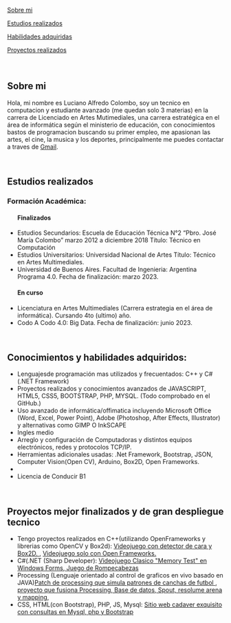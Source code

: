 
<link href="https://fonts.googleapis.com/css2?family=Roboto+Mono:wght@100&display=swap" rel="stylesheet">
 <link rel="stylesheet" href="Portfolio.css">


    
<a class="button" href = "#seccion_1" >Sobre mi</a>
    
<a  class="button" href = "#seccion_2">Estudios realizados</a>
    
<a  class="button" href = "#seccion_3">Habilidades adquiridas</a>
    
<a  class="button" href = "#seccion_4">Proyectos realizados</a>
  <br>
  <br>
  <br>
   <div class="myDivPar">
    <h2 id = "seccion_1">Sobre mi</h2>
      <p>Hola, mi nombre es Luciano Alfredo Colombo, soy un tecnico en computacion y estudiante avanzado (me quedan solo 3 materias) en la carrera de Licenciado en Artes Mutimediales, una carrera estratégica en el área de informática según el ministerio de educación, con conocimientos bastos de programacion buscando su primer empleo, me apasionan las artes, el cine, la musica y los deportes, principalmente me puedes contactar a traves de <a href="mailto:lucianocolombo79gmail.com"> Gmail</a>.</p>
   </div>
    <br>
<div class="myDivImPar">
<h2 id = "seccion_2">Estudios realizados</h2> 
   <h3>Formación Académica: </h3>
   <ul> 
   <h4>Finalizados</h4>
    <li>  Estudios Secundarios: Escuela de Educación Técnica N°2 “Pbro. José María Colombo” marzo 2012 a diciembre 2018
    Título: Técnico en Computación</li>
    <li>  Estudios Universitarios: Universidad Nacional de Artes
    Título: Técnico en Artes Multimediales.</li>
    <li>Universidad de Buenos Aires. Facultad de Ingenieria:
    Argentina Programa 4.0.  Fecha de finalización: marzo 2023.</li>
  <h4>En curso</h4>
    <li>Licenciatura en Artes Multimediales (Carrera estrategia en el área de informática). Cursando 4to (ultimo) año.</li>
    <li>Codo A Codo 4.0: Big Data.  Fecha de finalización:  junio 2023.</li>
</ul>
  </div>
 <br>
  <div class="myDivPar">
    <h2 id = "seccion_3"> Conocimientos y habilidades adquiridos:</h2>

  <ul>
     <li> Lenguajesde programación mas utilizados y frecuentados: C++ y C#(.NET Framework)</li>
     <li> Proyectos realizados y conocimientos avanzados de JAVASCRIPT, HTML5, CSS5, BOOTSTRAP, PHP, MYSQL. (Todo comprobado en el GitHub.)</li>
    <li>  Uso avanzado de informática/offimatica incluyendo Microsoft Office (Word, Excel, Power Point), Adobe (Photoshop, After Effects, Illustrator) y alternativas como GIMP O InkSCAPE</li>
    <li>  Ingles medio</li>
    <li>  Arreglo y configuración de Computadoras y distintos equipos electrónicos, redes y protocolos TCP/IP.</li>
   <li>Herramientas adicionales usadas: .Net Framework, Bootstrap, JSON, Computer Vision(Open CV), Arduino, Box2D, Open Frameworks. <li>
    <li>  Licencia de Conducir B1</li>   
   </ul>
     
 </div>
    <br>
    
 <div class="myDivImPar" input class="transparent">
    <h2 id = "seccion_4">Proyectos mejor finalizados y de gran despliegue tecnico</h2>
   <ul>
     <li> Tengo proyectos realizados en C++(utilizando OpenFrameworks y librerias como OpenCV y Box2d): <a href="https://github.com/LucianoColomboAM/Game-with-face-detection-and-Open-frameworks">Videojuego con detector de cara y Box2D. </a>, <a href="https://github.com/LucianoColomboAM/Game-with-open-frameworks">Videojuego solo con Open Frameworks. </a> </li>
     <li> C#(.NET (Sharp Developer): <a href="">Videojuego Clasico "Memory Test" en Windows Forms</a>,<a href="https://github.com/LucianoColomboAM/Fast-Memory"> Juego de Rompecabezas</a>
     </li> 
     <li> Processing (Lenguaje orientado al control de graficos en vivo basado en JAVA)<a href="https://github.com/LucianoColomboAM/Cancha">Patch de processing que simula patrones de canchas de futbol </a>, <a href="https://github.com/LucianoColomboAM/Globos-con-mensajes">proyecto que fusiona Processing, Base de datos, Spout, resolume arena y mapping, </a> 
     </li>
     <li>CSS, HTML(con Bootstrap), PHP, JS, Mysql: <a href="https://github.com/LucianoColomboAM/Sitio-web-Full-Stack-Cadaver-Exquisito">Sitio web cadaver exquisito con consultas en Mysql, php y Bootstrap </a>
     </li>
</ul>
  </div>
    
</body>

    
</html>
